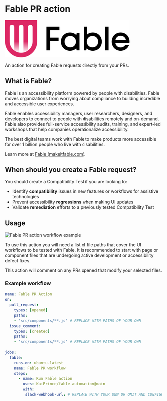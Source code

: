 # Fable PR action

[<img src="./images/fable-logo-color.png" width="400" alt="Fable (makeitfable.com)" />](https://makeitfable.com/)

An action for creating Fable requests directly from your PRs.

## What is Fable?

Fable is an accessibility platform powered by people with disabilities. Fable moves organizations from worrying about compliance to building incredible and accessible user experiences. 
 
Fable enables accessibility managers, user researchers, designers, and developers to connect to people with disabilities remotely and on-demand. Fable also provides full-service accessibility audits, training, and expert-led workshops that help companies operationalize accessibility. 

The best digital teams work with Fable to make products more accessible for over 1 billion people who live with disabilities. 

Learn more at [Fable (makeitfable.com)](https://makeitfable.com/).

## When should you create a Fable request?

You should create a Compatibility Test if you are looking to: 

* Identify **compatibility** issues in new features or workflows for assistive technologies
* Prevent accessibility **regressions** when making UI updates
* Validate **remediation** efforts to a previously tested Compatibility Test


## Usage

<img width="912" alt="Fable PR action workflow example" src="https://user-images.githubusercontent.com/34746763/175545820-3926dc10-0082-40b1-8e38-601d8fd3a682.png">


To use this action you will need a list of file paths that cover the UI workflows to be tested with Fable. It is recommended to start with page or component files that are undergoing active development or accessibility defect fixes.

This action will comment on any PRs opened that modify your selected files.

### Example workflow

```yml
name: Fable PR Action
on:
  pull_request:
    types: [opened]
    paths:
    - 'src/components/**.js' # REPLACE WITH PATHS OF YOUR OWN
  issue_comment:
    types: [created]
    paths:
    - 'src/components/**.js' # REPLACE WITH PATHS OF YOUR OWN

jobs:
  fable:
    runs-on: ubuntu-latest
    name: Fable PR workflow
    steps:
      - name: Run Fable action
        uses: KaiPrince/fable-automation@main
        with:
         slack-webhook-url: # REPLACE WITH YOUR OWN OR OMIT AND CONFIGURE IN SECRETS
```
